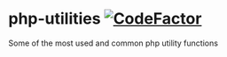 # php-utilities [![CodeFactor](https://www.codefactor.io/repository/github/sid04naik/php-utilities/badge)](https://www.codefactor.io/repository/github/sid04naik/php-utilities)
Some of the most used and common php utility functions
